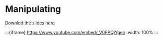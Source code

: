 # Manipulating

[Downlod the slides here](W6-V2-manipulating.pptx)

:::{iframe} https://www.youtube.com/embed/_V0PPQjYgeo
:width: 100%
:::